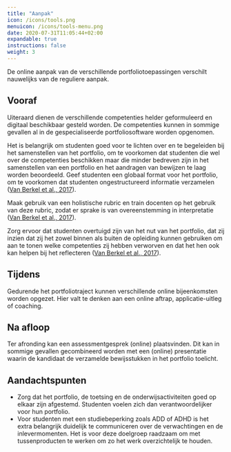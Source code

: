 ```yaml
---
title: "Aanpak"
icon: /icons/tools.png
menuicon: /icons/tools-menu.png
date: 2020-07-31T11:05:44+02:00
expandable: true
instructions: false
weight: 3
---
```


De online aanpak van de verschillende portfoliotoepassingen verschilt nauwelijks van de reguliere aanpak.

## Vooraf

Uiteraard dienen de verschillende competenties helder geformuleerd en digitaal beschikbaar gesteld worden. De competenties kunnen in sommige gevallen al in de gespecialiseerde portfoliosoftware worden opgenomen. 

Het is belangrijk om studenten goed voor te lichten over en te begeleiden bij het samenstellen van het portfolio, om te voorkomen dat studenten die wel over de competenties beschikken maar die minder bedreven zijn in het samenstellen van een portfolio en het aandragen van bewijzen te laag worden beoordeeld. Geef studenten een globaal format voor het portfolio, om te voorkomen dat studenten ongestructureerd informatie verzamelen ([Van Berkel et al., 2017](https://remindo-support.sites.uu.nl/wp-content/uploads/sites/79/2020/03/Toetsen-in-het-Hoger-Onderwijs-van-Berkel-Bax-Joosten-ten-Brinke.pdf)). 
 
Maak gebruik van een holistische rubric en train docenten op het gebruik van deze rubric, zodat er sprake is van overeenstemming in interpretatie ([Van Berkel et al., 2017](https://remindo-support.sites.uu.nl/wp-content/uploads/sites/79/2020/03/Toetsen-in-het-Hoger-Onderwijs-van-Berkel-Bax-Joosten-ten-Brinke.pdf)). 
 
Zorg ervoor dat studenten overtuigd zijn van het nut van het portfolio, dat zij inzien dat zij het zowel binnen als buiten de opleiding kunnen gebruiken om aan te tonen welke competenties zij hebben verworven en dat het hen ook kan helpen bij het reflecteren ([Van Berkel et al., 2017](https://remindo-support.sites.uu.nl/wp-content/uploads/sites/79/2020/03/Toetsen-in-het-Hoger-Onderwijs-van-Berkel-Bax-Joosten-ten-Brinke.pdf)). 

## Tijdens

Gedurende het portfoliotraject kunnen verschillende online bijeenkomsten worden opgezet. Hier valt te denken aan een online aftrap, applicatie-uitleg of coaching.

## Na afloop 

Ter afronding kan een assessmentgesprek (online) plaatsvinden. Dit kan in sommige gevallen gecombineerd worden met een (online) presentatie waarin de kandidaat de verzamelde bewijsstukken in het portfolio toelicht. 

## Aandachtspunten 

*	Zorg dat het portfolio, de toetsing en de onderwijsactiviteiten goed op elkaar zijn afgestemd. Studenten voelen zich dan verantwoordelijker voor hun portfolio. 
*	Voor studenten met een studiebeperking zoals ADD of ADHD is het extra belangrijk duidelijk te communiceren over de verwachtingen en de inlevermomenten. Het is voor deze doelgroep raadzaam om met tussenproducten te werken om zo het werk overzichtelijk te houden. 
